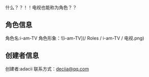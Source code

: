 ﻿什么？？！！电视也能称为角色？？

## 角色信息
角色名:i-am-TV
角色形象：![i-am-TV](/ Roles / i-am-TV / 电视.png)



## 创建者信息
创建者:adacii
联系方式：deciia@qq.com
